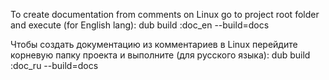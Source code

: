 To create documentation from comments on Linux go to project root folder and execute (for English lang):
	dub build :doc_en --build=docs

Чтобы создать документацию из комментариев в Linux перейдите корневую папку проекта и выполните (для русского языка):
	dub build :doc_ru --build=docs